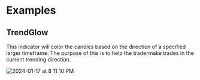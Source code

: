 # Examples

## TrendGlow
This indicator will color the candles based on the direction of a specified larger timeframe. The purpose of this is to help the tradermake trades in the current trending direction.

![ 2024-01-17 at 8 11 10 PM](https://github.com/RobACurtis/learning-pinescript/assets/96838616/246dfe38-8167-4e19-b004-c8adaa7d0e86)
